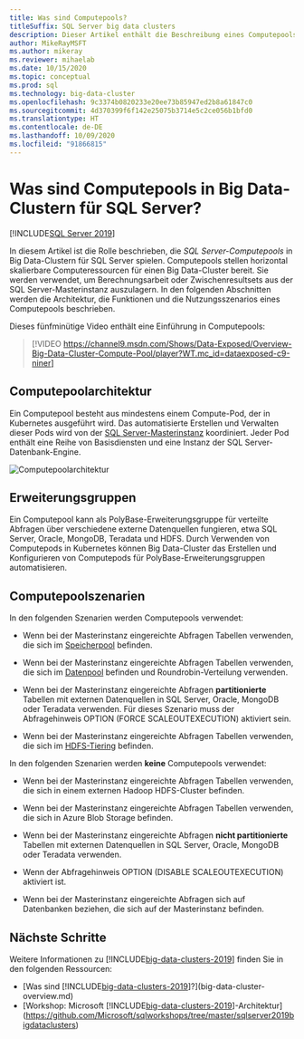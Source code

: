 ```yaml
---
title: Was sind Computepools?
titleSuffix: SQL Server big data clusters
description: Dieser Artikel enthält die Beschreibung eines Computepools in einem Big Data-Cluster für SQL Server 2019.
author: MikeRayMSFT
ms.author: mikeray
ms.reviewer: mihaelab
ms.date: 10/15/2020
ms.topic: conceptual
ms.prod: sql
ms.technology: big-data-cluster
ms.openlocfilehash: 9c3374b0820233e20ee73b85947ed2b8a61847c0
ms.sourcegitcommit: 4d370399f6f142e25075b3714e5c2ce056b1bfd0
ms.translationtype: HT
ms.contentlocale: de-DE
ms.lasthandoff: 10/09/2020
ms.locfileid: "91866815"
---
```

# <a name="what-are-compute-pools-sql-server-big-data-clusters"></a>Was sind Computepools in Big Data-Clustern für SQL Server?

[!INCLUDE[SQL Server 2019](../includes/applies-to-version/sqlserver2019.md)]

In diesem Artikel ist die Rolle beschrieben, die *SQL Server-Computepools* in Big Data-Clustern für SQL Server spielen. Computepools stellen horizontal skalierbare Computeressourcen für einen Big Data-Cluster bereit. Sie werden verwendet, um Berechnungsarbeit oder Zwischenresultsets aus der SQL Server-Masterinstanz auszulagern. In den folgenden Abschnitten werden die Architektur, die Funktionen und die Nutzungsszenarios eines Computepools beschrieben.

Dieses fünfminütige Video enthält eine Einführung in Computepools:

> [!VIDEO https://channel9.msdn.com/Shows/Data-Exposed/Overview-Big-Data-Cluster-Compute-Pool/player?WT.mc_id=dataexposed-c9-niner]

## <a name="compute-pool-architecture"></a>Computepoolarchitektur

Ein Computepool besteht aus mindestens einem Compute-Pod, der in Kubernetes ausgeführt wird. Das automatisierte Erstellen und Verwalten dieser Pods wird von der [SQL Server-Masterinstanz](concept-master-instance.md) koordiniert. Jeder Pod enthält eine Reihe von Basisdiensten und eine Instanz der SQL Server-Datenbank-Engine.

![Computepoolarchitektur](media/concept-compute-pool/compute-pool-architecture.png)

## <a name="scale-out-groups"></a>Erweiterungsgruppen

Ein Computepool kann als PolyBase-Erweiterungsgruppe für verteilte Abfragen über verschiedene externe Datenquellen fungieren, etwa SQL Server, Oracle, MongoDB, Teradata und HDFS. Durch Verwenden von Computepods in Kubernetes können Big Data-Cluster das Erstellen und Konfigurieren von Computepods für PolyBase-Erweiterungsgruppen automatisieren.

## <a name="compute-pool-scenarios"></a>Computepoolszenarien

In den folgenden Szenarien werden Computepools verwendet:

- Wenn bei der Masterinstanz eingereichte Abfragen Tabellen verwenden, die sich im [Speicherpool](concept-storage-pool.md) befinden.

- Wenn bei der Masterinstanz eingereichte Abfragen Tabellen verwenden, die sich im [Datenpool](concept-data-pool.md) befinden und Roundrobin-Verteilung verwenden.

- Wenn bei der Masterinstanz eingereichte Abfragen **partitionierte** Tabellen mit externen Datenquellen in SQL Server, Oracle, MongoDB oder Teradata verwenden. Für dieses Szenario muss der Abfragehinweis OPTION (FORCE SCALEOUTEXECUTION) aktiviert sein.

- Wenn bei der Masterinstanz eingereichte Abfragen Tabellen verwenden, die sich im [HDFS-Tiering](hdfs-tiering.md) befinden.

In den folgenden Szenarien werden **keine** Computepools verwendet:

- Wenn bei der Masterinstanz eingereichte Abfragen Tabellen verwenden, die sich in einem externen Hadoop HDFS-Cluster befinden.

- Wenn bei der Masterinstanz eingereichte Abfragen Tabellen verwenden, die sich in Azure Blob Storage befinden.

- Wenn bei der Masterinstanz eingereichte Abfragen **nicht partitionierte** Tabellen mit externen Datenquellen in SQL Server, Oracle, MongoDB oder Teradata verwenden.

- Wenn der Abfragehinweis OPTION (DISABLE SCALEOUTEXECUTION) aktiviert ist.

- Wenn bei der Masterinstanz eingereichte Abfragen sich auf Datenbanken beziehen, die sich auf der Masterinstanz befinden.

## <a name="next-steps"></a>Nächste Schritte

Weitere Informationen zu [!INCLUDE[big-data-clusters-2019](../includes/ssbigdataclusters-ss-nover.md)] finden Sie in den folgenden Ressourcen:

- [Was sind [!INCLUDE[big-data-clusters-2019](../includes/ssbigdataclusters-ver15.md)]?](big-data-cluster-overview.md)
- [Workshop: Microsoft [!INCLUDE[big-data-clusters-2019](../includes/ssbigdataclusters-ss-nover.md)]-Architektur](https://github.com/Microsoft/sqlworkshops/tree/master/sqlserver2019bigdataclusters)
